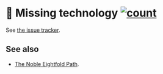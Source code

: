 # :sauropod: Missing technology [![count](https://img.shields.io/github/issues/aureooms/404.svg)](https://github.com/aureooms/404/issues)

See [the issue tracker](https://github.com/aureooms/404/issues).



## See also

 - [The Noble Eightfold Path](https://github.com/aureooms/eightfold).
 
